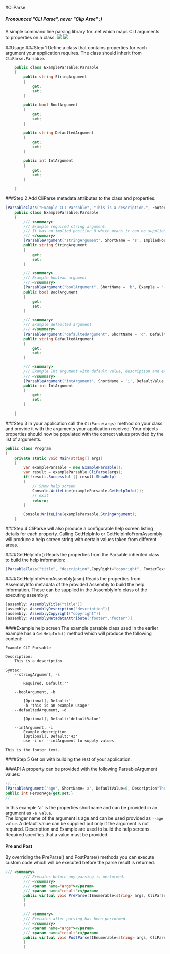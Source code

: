 

#CliParse
##### Pronounced "CLI Parse", never "Clip Arse" :)
A simple command line parsing library for .net which maps CLI arguments to properties on a class.
[<img src="https://img.shields.io/appveyor/ci/secretdeveloper/cliparse/master.svg">](https://ci.appveyor.com/project/SecretDeveloper/cliparse)
[<img src="https://img.shields.io/nuget/dt/cliparse.svg">](https://www.nuget.org/packages/CliParse/)

##Usage
###Step 1
Define a class that contains properties for each argument your application requires.  The class should inherit from `CliParse.Parsable`.

```c#
    public class ExampleParsable:Parsable
    {
        public string StringArgument
        {
            get;
            set;
        }

        public bool BoolArgument
        {
            get;
            set;
        }

        public string DefaultedArgument
        {
            get;
            set;
        }

        public int IntArgument
        {
            get;
            set;
        }

    }
```

###Step 2
Add CliParse metadata attributes to the class and properties.

```c#
[ParsableClass("Example CLI Parsable", "This is a description.", FooterText = "This is the footer text.")]
    public class ExampleParsable:Parsable
    {
        /// <summary>
        /// Example required string argument.
        /// It has an implied position 0 which means it can be supplied as the first unnamed parameter.
        /// </summary>
        [ParsableArgument("stringArgument", ShortName = 's', ImpliedPosition = 0, Required = true)]
        public string StringArgument
        {
            get;
            set;
        }

        /// <summary>
        /// Example boolean argument
        /// </summary>
        [ParsableArgument("boolArgument", ShortName = 'b', Example = "-b 'this is an example usage'")]
        public bool BoolArgument
        {
            get;
            set;
        }

        /// <summary>
        /// Example defaulted argument
        /// </summary>
        [ParsableArgument("defaultedArgument", ShortName = 'd', DefaultValue = "defaultValue")]
        public string DefaultedArgument
        {
            get;
            set;
        }

        /// <summary>
        /// Example Int argument with default value, description and example meta information.
        /// </summary>
        [ParsableArgument("intArgument", ShortName = 'i', DefaultValue = 43, Description = "Example description", Example = "use -i or --intArgument to supply values.")]
        public int IntArgument
        {
            get;
            set;
        }

    }
```

###Step 3
In your application call the `CliParse(args)` method on your class and provide it with the arguments your application received.  Your objects properties should now be populated with the correct values provided by the list of arguments.
```c#
public class Program
{
    private static void Main(string[] args)
    {
        var exampleParsable = new ExampleParsable();
        var result = exampleParsable.CliParse(args);
        if(!result.Successful || result.ShowHelp)
        {
            // Show help screen
            Console.WriteLine(exampleParsable.GetHelpInfo());         
            // exit
            return;
        }

        Console.WriteLine(exampleParsable.StringArgument);
    }
```

###Step 4 
CliParse will also produce a configurable help screen listing details for each property.  Calling GetHelpInfo or GetHelpInfoFromAssembly will produce a help screen string with certain values taken from different areas.

####GetHelpInfo()
Reads the properties from the Parsable inherited class to build the help information:
```c#
[ParsableClass("title", "description",CopyRight="copyright", FooterText = "footer")]    
```

####GetHelpInfoFromAssembly(asm)
Reads the properties from AssemblyInfo metadata of the provided Assembly to build the help information.  These can be supplied in the AssemblyInfo class of the executing assembly:
```c#
[assembly: AssemblyTitle("title")]
[assembly: AssemblyDescription("description")]
[assembly: AssemblyCopyright("copyright")]
[assembly: AssemblyMetadataAttribute("footer","footer")]
```

####Example help screen
The example parsable class used in the earlier example has a ```GetHelpInfo()``` method which will produce the following content:
```
Example CLI Parsable 

Description:
    This is a description.    

Syntax:
    --stringArgument, -s    
        
        Required, Default:''
        
    --boolArgument, -b    
        
        [Optional], Default:''
        -b 'this is an example usage'
    --defaultedArgument, -d    
        
        [Optional], Default:'defaultValue'
        
    --intArgument, -i    
        Example description
        [Optional], Default:'43'
        use -i or --intArgument to supply values.

This is the footer text.
```

####Step 5
Get on with building the rest of your application.


###API
A property can be provided with the following ParsableArgument values:
```c#
//...
[ParsableArgument("age", ShortName='a', DefaultValue=0, Description"The persons age." Example = "-a 20 or --age 20", Required=false)]
public int PersonAge{get;set;}
//...
```

In this example 'a' is the properties shortname and can be provided in an argument as `-a value`.  
The longer name of the argument is age and can be used provided as `--age value`.
A default value can be supplied but only if the argument is not required.
Description and Example are used to build the help screens.
Required specifies that a value must be provided.

#### Pre and Post
By overriding the PreParse() and PostParse() methods you can execute custom code which will be executed before the parse result is returned.
```c#
/// <summary>
        /// Executes before any parsing is performed.
        /// </summary>
        /// <param name="args"></param>
        /// <param name="result"></param>
        public virtual void PreParse(IEnumerable<string> args, CliParseResult result)
        {
        }

        /// <summary>
        /// Executes after parsing has been performed.
        /// </summary>
        /// <param name="args"></param>
        /// <param name="result"></param>
        public virtual void PostParse(IEnumerable<string> args, CliParseResult result)
        {
        }
```
